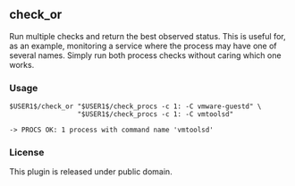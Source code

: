## check_or

Run multiple checks and return the best observed status. This is useful for,
as an example, monitoring a service where the process may have one of several
names. Simply run both process checks without caring which one works.

### Usage

    $USER1$/check_or "$USER1$/check_procs -c 1: -C vmware-guestd" \
                     "$USER1$/check_procs -c 1: -C vmtoolsd"

    -> PROCS OK: 1 process with command name 'vmtoolsd'

### License

This plugin is released under public domain.
